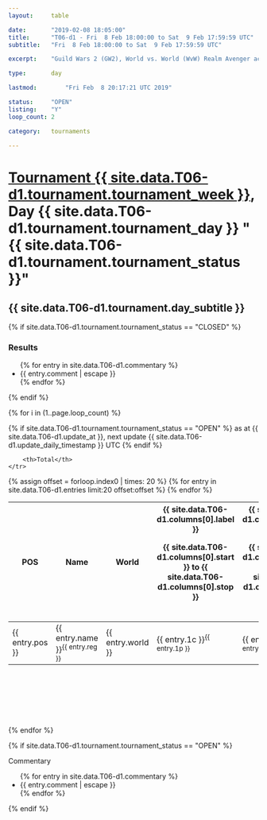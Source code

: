 ```yaml
---
layout: 	table

date: 		"2019-02-08 18:05:00"
title: 		"T06-d1 - Fri  8 Feb 18:00:00 to Sat  9 Feb 17:59:59 UTC"
subtitle: 	"Fri  8 Feb 18:00:00 to Sat  9 Feb 17:59:59 UTC"

excerpt:    "Guild Wars 2 (GW2), World vs. World (WvW) Realm Avenger achivement Tournament. \"Every Kill Counts\""

type:       day

lastmod: 		"Fri Feb  8 20:17:21 UTC 2019"

status:     "OPEN"
listing:    "Y"
loop_count: 2

category: 	tournaments

---
```

<div class="table_header">
    <h1><a href="{{ site.data.T06-d1.tournament.week_url }}">Tournament {{ site.data.T06-d1.tournament.tournament_week }}</a>, Day {{ site.data.T06-d1.tournament.tournament_day }} "{{ site.data.T06-d1.tournament.tournament_status }}"</h1>
    <h2>{{ site.data.T06-d1.tournament.day_subtitle }}</h2> 
</div>

{% if site.data.T06-d1.tournament.tournament_status == "CLOSED" %} 
<div class="commentary">
  <h3>Results</h3>
  <ul>
    {% for entry in site.data.T06-d1.commentary %}
    <li class="commentary_list">{{ entry.comment | escape }}</li>
    {% endfor %}
  </ul>
</div>
{% endif %}


{% for i in (1..page.loop_count) %}

{% if site.data.T06-d1.tournament.tournament_status == "OPEN" %} 
<span class="table_nextupdate">as at {{ site.data.T06-d1.update_at }}, next update {{ site.data.T06-d1.update_daily_timestamp }} UTC</span> 
{% endif %}

<table class="day_table">
  <colgroup>
    <col style="width:18px">
    <col style="width:55px">
    <col style="width:55px">
    <col style="width:12px">
    <col style="width:12px">
    <col style="width:12px">
    <col style="width:12px">
    <col style="width:12px">
    <col style="width:12px">
    <col style="width:12px">
    <col style="width:12px">
    <col style="width:12px">
    <col style="width:12px">
    <col style="width:12px">
    <col style="width:12px">
    <col style="width:12px">
    <col style="width:12px">
    <col style="width:12px">
    <col style="width:12px">
    <col style="width:12px">
    <col style="width:12px">
    <col style="width:12px">
    <col style="width:12px">
    <col style="width:12px">
    <col style="width:12px">
    <col style="width:12px">
    <col style="width:12px">
    <col style="width:18px">
  </colgroup>  
  <thead>
    <tr>
        <th>POS</th>
        <th class="AlignLeft">Name</th>
        <th class="AlignLeft">World</th>

<th><div class="label">{{ site.data.T06-d1.columns[0].label }}<p class="onhover">{{ site.data.T06-d1.columns[0].start }} to {{ site.data.T06-d1.columns[0].stop }}</p></div>​</th>
<th><div class="label">{{ site.data.T06-d1.columns[1].label }}<p class="onhover">{{ site.data.T06-d1.columns[1].start }} to {{ site.data.T06-d1.columns[1].stop }}</p></div>​</th>
<th><div class="label">{{ site.data.T06-d1.columns[2].label }}<p class="onhover">{{ site.data.T06-d1.columns[2].start }} to {{ site.data.T06-d1.columns[2].stop }}</p></div>​</th>
<th><div class="label">{{ site.data.T06-d1.columns[3].label }}<p class="onhover">{{ site.data.T06-d1.columns[3].start }} to {{ site.data.T06-d1.columns[3].stop }}</p></div>​</th>
<th><div class="label">{{ site.data.T06-d1.columns[4].label }}<p class="onhover">{{ site.data.T06-d1.columns[4].start }} to {{ site.data.T06-d1.columns[4].stop }}</p></div>​</th>
<th><div class="label">{{ site.data.T06-d1.columns[5].label }}<p class="onhover">{{ site.data.T06-d1.columns[5].start }} to {{ site.data.T06-d1.columns[5].stop }}</p></div>​</th>
<th><div class="label">{{ site.data.T06-d1.columns[6].label }}<p class="onhover">{{ site.data.T06-d1.columns[6].start }} to {{ site.data.T06-d1.columns[6].stop }}</p></div>​</th>
<th><div class="label">{{ site.data.T06-d1.columns[7].label }}<p class="onhover">{{ site.data.T06-d1.columns[7].start }} to {{ site.data.T06-d1.columns[7].stop }}</p></div>​</th>
<th><div class="label">{{ site.data.T06-d1.columns[8].label }}<p class="onhover">{{ site.data.T06-d1.columns[8].start }} to {{ site.data.T06-d1.columns[8].stop }}</p></div>​</th>
<th><div class="label">{{ site.data.T06-d1.columns[9].label }}<p class="onhover">{{ site.data.T06-d1.columns[9].start }} to {{ site.data.T06-d1.columns[9].stop }}</p></div>​</th>
<th><div class="label">{{ site.data.T06-d1.columns[10].label }}<p class="onhover">{{ site.data.T06-d1.columns[10].start }} to {{ site.data.T06-d1.columns[10].stop }}</p></div>​</th>

<th><div class="label">{{ site.data.T06-d1.columns[11].label }}<p class="onhover">{{ site.data.T06-d1.columns[11].start }} to {{ site.data.T06-d1.columns[11].stop }}</p></div>​</th>
<th><div class="label">{{ site.data.T06-d1.columns[12].label }}<p class="onhover">{{ site.data.T06-d1.columns[12].start }} to {{ site.data.T06-d1.columns[12].stop }}</p></div>​</th>
<th><div class="label">{{ site.data.T06-d1.columns[13].label }}<p class="onhover">{{ site.data.T06-d1.columns[13].start }} to {{ site.data.T06-d1.columns[13].stop }}</p></div>​</th>
<th><div class="label">{{ site.data.T06-d1.columns[14].label }}<p class="onhover">{{ site.data.T06-d1.columns[14].start }} to {{ site.data.T06-d1.columns[14].stop }}</p></div>​</th>
<th><div class="label">{{ site.data.T06-d1.columns[15].label }}<p class="onhover">{{ site.data.T06-d1.columns[15].start }} to {{ site.data.T06-d1.columns[15].stop }}</p></div>​</th>
<th><div class="label">{{ site.data.T06-d1.columns[16].label }}<p class="onhover">{{ site.data.T06-d1.columns[16].start }} to {{ site.data.T06-d1.columns[16].stop }}</p></div>​</th>
<th><div class="label">{{ site.data.T06-d1.columns[17].label }}<p class="onhover">{{ site.data.T06-d1.columns[17].start }} to {{ site.data.T06-d1.columns[17].stop }}</p></div>​</th>
<th><div class="label">{{ site.data.T06-d1.columns[18].label }}<p class="onhover">{{ site.data.T06-d1.columns[18].start }} to {{ site.data.T06-d1.columns[18].stop }}</p></div>​</th>
<th><div class="label">{{ site.data.T06-d1.columns[19].label }}<p class="onhover">{{ site.data.T06-d1.columns[19].start }} to {{ site.data.T06-d1.columns[19].stop }}</p></div>​</th>
<th><div class="label">{{ site.data.T06-d1.columns[20].label }}<p class="onhover">{{ site.data.T06-d1.columns[20].start }} to {{ site.data.T06-d1.columns[20].stop }}</p></div>​</th>

<th><div class="label">{{ site.data.T06-d1.columns[21].label }}<p class="onhover">{{ site.data.T06-d1.columns[21].start }} to {{ site.data.T06-d1.columns[21].stop }}</p></div>​</th>
<th><div class="label">{{ site.data.T06-d1.columns[22].label }}<p class="onhover">{{ site.data.T06-d1.columns[22].start }} to {{ site.data.T06-d1.columns[22].stop }}</p></div>​</th>
<th><div class="label">{{ site.data.T06-d1.columns[23].label }}<p class="onhover">{{ site.data.T06-d1.columns[23].start }} to {{ site.data.T06-d1.columns[23].stop }}</p></div>​</th>

        <th>Total</th>
    </tr>
  </thead>
  {% assign offset = forloop.index0 | times: 20 %}
<tbody>
{% for entry in site.data.T06-d1.entries limit:20 offset:offset %}
  <tr>
    <td class="pl{{ entry.pos }}">{{ entry.pos }}</td>
    <td class="AlignLeft">{{ entry.name }}<sup>{{ entry.reg }}</sup></td>
    <td class="AlignLeft">{{ entry.world }}</td>
    <td class="pl{{ entry.1p }}">{{ entry.1c }}<sup>{{ entry.1p }}</sup></td>
    <td class="pl{{ entry.2p }}">{{ entry.2c }}<sup>{{ entry.2p }}</sup></td>
    <td class="pl{{ entry.3p }}">{{ entry.3c }}<sup>{{ entry.3p }}</sup></td>
    <td class="pl{{ entry.4p }}">{{ entry.4c }}<sup>{{ entry.4p }}</sup></td>
    <td class="pl{{ entry.5p }}">{{ entry.5c }}<sup>{{ entry.5p }}</sup></td>
    <td class="pl{{ entry.6p }}">{{ entry.6c }}<sup>{{ entry.6p }}</sup></td>
    <td class="pl{{ entry.7p }}">{{ entry.7c }}<sup>{{ entry.7p }}</sup></td>
    <td class="pl{{ entry.8p }}">{{ entry.8c }}<sup>{{ entry.8p }}</sup></td>
    <td class="pl{{ entry.9p }}">{{ entry.9c }}<sup>{{ entry.9p }}</sup></td>
    <td class="pl{{ entry.10p }}">{{ entry.10c }}<sup>{{ entry.10p }}</sup></td>
    <td class="pl{{ entry.11p }}">{{ entry.11c }}<sup>{{ entry.11p }}</sup></td>
    <td class="pl{{ entry.12p }}">{{ entry.12c }}<sup>{{ entry.12p }}</sup></td>
    <td class="pl{{ entry.13p }}">{{ entry.13c }}<sup>{{ entry.13p }}</sup></td>
    <td class="pl{{ entry.14p }}">{{ entry.14c }}<sup>{{ entry.14p }}</sup></td>
    <td class="pl{{ entry.15p }}">{{ entry.15c }}<sup>{{ entry.15p }}</sup></td>
    <td class="pl{{ entry.16p }}">{{ entry.16c }}<sup>{{ entry.16p }}</sup></td>
    <td class="pl{{ entry.17p }}">{{ entry.17c }}<sup>{{ entry.17p }}</sup></td>
    <td class="pl{{ entry.18p }}">{{ entry.18c }}<sup>{{ entry.18p }}</sup></td>
    <td class="pl{{ entry.19p }}">{{ entry.19c }}<sup>{{ entry.19p }}</sup></td>
    <td class="pl{{ entry.20p }}">{{ entry.20c }}<sup>{{ entry.20p }}</sup></td>
    <td class="pl{{ entry.21p }}">{{ entry.21c }}<sup>{{ entry.21p }}</sup></td>
    <td class="pl{{ entry.22p }}">{{ entry.22c }}<sup>{{ entry.22p }}</sup></td>
    <td class="pl{{ entry.23p }}">{{ entry.23c }}<sup>{{ entry.23p }}</sup></td>
    <td class="pl{{ entry.24p }}">{{ entry.24c }}<sup>{{ entry.24p }}</sup></td>
    <td>{{ entry.total }}</td>
  </tr>
{% endfor %}  
</tbody>
</table>
<div class="leaderboard">
  <script async src="//pagead2.googlesyndication.com/pagead/js/adsbygoogle.js"></script>
  <!-- 728x90 -->
  <ins class="adsbygoogle"
       style="display:inline-block;width:728px;height:90px"
       data-ad-client="ca-pub-3274917281288240"
       data-ad-slot="3870538733"></ins>
  <script>
  (adsbygoogle = window.adsbygoogle || []).push({});
  </script>    
</div>
<br />
{% endfor %}

{% if site.data.T06-d1.tournament.tournament_status == "OPEN" %} 
<div class="commentary">
  <span class="commentary_title">Commentary</span>
  <ul>
    {% for entry in site.data.T06-d1.commentary %}
    <li class="commentary_list">{{ entry.comment | escape }}</li>
    {% endfor %}
  </ul>
</div>
{% endif %}


